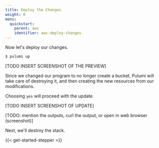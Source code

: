 ```yaml
---
title: Deploy the Changes
weight: 8
menu:
  quickstart:
    parent: aws
    identifier: aws-deploy-changes
---
```


Now let's deploy our changes.

```bash
$ pulumi up
```

[TODO INSERT SCREENSHOT OF THE PREVIEW]

Since we changed our program to no longer create a bucket, Pulumi will take care of destroying it, and then creating the new resources from our modifications.

Choosing `yes` will proceed with the update.

[TODO INSERT SCREENSHOT OF UPDATE]

[TODO: mention the outputs, curl the output, or open in web browser (screenshot)]

Next, we'll destroy the stack.

{{< get-started-stepper >}}
